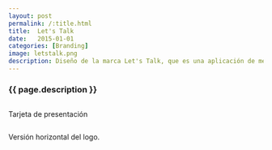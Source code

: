 ```yaml
---
layout: post
permalink: /:title.html
title:  Let's Talk
date:   2015-01-01
categories: [Branding]
image: letstalk.png
description: Diseño de la marca Let's Talk, que es una aplicación de mensajería instantánea para comunicar empresas con sus clientes.
---
```


<h3>{{ page.description }}</h3>

<div class="row">
<div class="col-md-4"><img alt="" src="{{ site.baseurl }}img/content/letstalk/01.png" class="img-responsive"></div>
<div class="col-md-4"><img alt="" src="{{ site.baseurl }}img/content/letstalk/02.png" class="img-responsive"><p class="text-right">Tarjeta de presentación</p></div>
<div class="col-md-4"><img alt="" src="{{ site.baseurl }}img/content/letstalk/03.png" class="img-responsive"><p class="text-right">Versión horizontal del logo.</p></div>
</div>